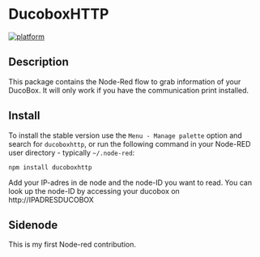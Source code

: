 # DucoboxHTTP

[![platform](https://img.shields.io/badge/platform-Node--RED-red)](https://nodered.org)

## Description

This package contains the Node-Red flow to grab information of your DucoBox. It will only work if you have the communication print installed. 

## Install

To install the stable version use the `Menu - Manage palette` option and search for `ducoboxhttp`, or run the following command in your Node-RED user directory - typically `~/.node-red`:

    npm install ducoboxhttp

Add your IP-adres in de node and the node-ID you want to read. You can look up the node-ID by accessing your ducobox on http://IPADRESDUCOBOX

## Sidenode

This is my first Node-red contribution. 